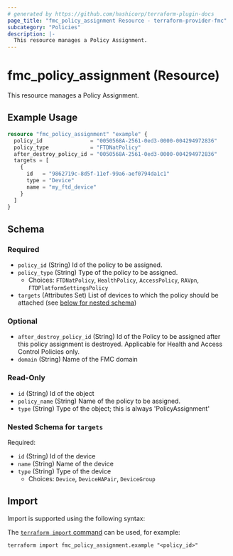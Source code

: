 ```yaml
---
# generated by https://github.com/hashicorp/terraform-plugin-docs
page_title: "fmc_policy_assignment Resource - terraform-provider-fmc"
subcategory: "Policies"
description: |-
  This resource manages a Policy Assignment.
---
```


# fmc_policy_assignment (Resource)

This resource manages a Policy Assignment.

## Example Usage

```terraform
resource "fmc_policy_assignment" "example" {
  policy_id               = "0050568A-2561-0ed3-0000-004294972836"
  policy_type             = "FTDNatPolicy"
  after_destroy_policy_id = "0050568A-2561-0ed3-0000-004294972836"
  targets = [
    {
      id   = "9862719c-8d5f-11ef-99a6-aef0794da1c1"
      type = "Device"
      name = "my_ftd_device"
    }
  ]
}
```

<!-- schema generated by tfplugindocs -->
## Schema

### Required

- `policy_id` (String) Id of the policy to be assigned.
- `policy_type` (String) Type of the policy to be assigned.
  - Choices: `FTDNatPolicy`, `HealthPolicy`, `AccessPolicy`, `RAVpn`, `FTDPlatformSettingsPolicy`
- `targets` (Attributes Set) List of devices to which the policy should be attached (see [below for nested schema](#nestedatt--targets))

### Optional

- `after_destroy_policy_id` (String) Id of the Policy to be assigned after this policy assignment is destroyed. Applicable for Health and Access Control Policies only.
- `domain` (String) Name of the FMC domain

### Read-Only

- `id` (String) Id of the object
- `policy_name` (String) Name of the policy to be assigned.
- `type` (String) Type of the object; this is always 'PolicyAssignment'

<a id="nestedatt--targets"></a>
### Nested Schema for `targets`

Required:

- `id` (String) Id of the device
- `name` (String) Name of the device
- `type` (String) Type of the device
  - Choices: `Device`, `DeviceHAPair`, `DeviceGroup`

## Import

Import is supported using the following syntax:

The [`terraform import` command](https://developer.hashicorp.com/terraform/cli/commands/import) can be used, for example:

```shell
terraform import fmc_policy_assignment.example "<policy_id>"
```

